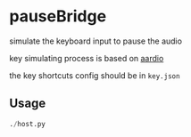 # pauseBridge

simulate the keyboard input to pause the audio

key simulating process is based on [aardio](http://aardio.com) 

the key shortcuts config should be in `key.json`

## Usage

```python
./host.py
```